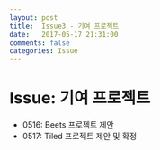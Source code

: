 ```yaml
---
layout: post
title:  Issue3 - 기여 프로젝트
date:   2017-05-17 21:31:00
comments: false
categories: Issue
---
```


# Issue: 기여 프로젝트

* 0516: Beets 프로젝트 제안
* 0517: Tiled 프로젝트 제안 및 확정

